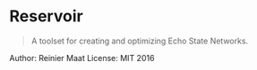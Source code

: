 Reservoir
=========
> A toolset for creating and optimizing Echo State Networks.

Author: Reinier Maat
License: MIT
2016
